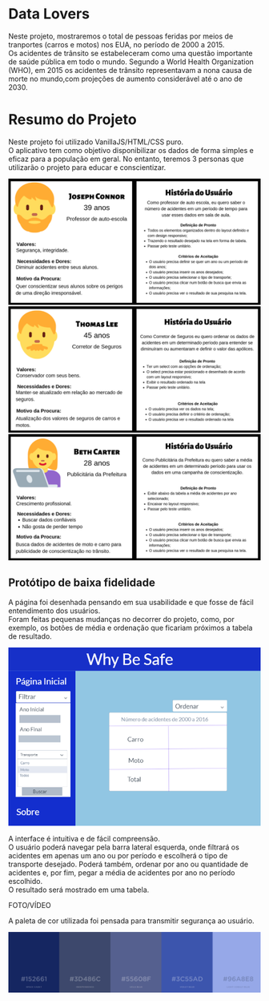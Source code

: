 # Data Lovers

Neste projeto, mostraremos o total de pessoas feridas por meios de tranportes (carros e motos) nos EUA, no período de 2000 a 2015.  
Os acidentes de trânsito se estabeleceram como uma questão importante de saúde pública em todo o mundo.
Segundo a World Health Organization (WHO), em 2015 os acidentes de trânsito representavam a nona causa de morte no mundo,com projeções de aumento considerável até o ano de 2030.

# Resumo do Projeto

Neste projeto foi utilizado VanillaJS/HTML/CSS puro.    
O aplicativo tem como objetivo disponibilizar os dados de forma simples e eficaz para a população em geral. No entanto, teremos 3 personas que utilizarão o projeto para educar e conscientizar.

![Joseph](Joseph.png)
![Thomas](Thomas.png)
![Beth](Beth.png)

## Protótipo de baixa fidelidade

A página foi desenhada pensando em sua usabilidade e que fosse de fácil entendimento dos usuários.  
Foram feitas pequenas mudanças no decorrer do projeto, como, por exemplo, os botões de média e ordenação que ficariam próximos a tabela de resultado.

![Interface](Interface.png)


A interface é intuitiva e de fácil compreensão.  
O usuário poderá navegar pela barra lateral esquerda, onde filtrará os acidentes em apenas um ano ou por período e escolherá o tipo de transporte desejado. Poderá também, ordenar por ano ou quantidade de acidentes e, por fim, pegar a média de acidentes por ano no período escolhido.  
O resultado será mostrado em uma tabela.

FOTO/VÍDEO

A paleta de cor utilizada foi pensada para transmitir segurança ao usuário.

![Cores](Cores.png)
